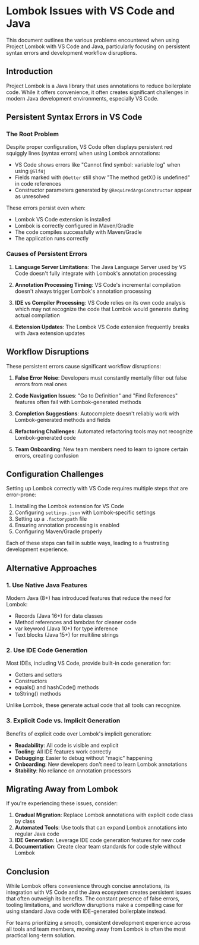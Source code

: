 # Lombok Issues with VS Code and Java

This document outlines the various problems encountered when using Project Lombok with VS Code and Java, particularly focusing on persistent syntax errors and development workflow disruptions.

## Introduction

Project Lombok is a Java library that uses annotations to reduce boilerplate code. While it offers convenience, it often creates significant challenges in modern Java development environments, especially VS Code.

## Persistent Syntax Errors in VS Code

### The Root Problem

Despite proper configuration, VS Code often displays persistent red squiggly lines (syntax errors) when using Lombok annotations:

- VS Code shows errors like "Cannot find symbol: variable log" when using `@Slf4j`
- Fields marked with `@Getter` still show "The method getX() is undefined" in code references
- Constructor parameters generated by `@RequiredArgsConstructor` appear as unresolved

These errors persist even when:
- Lombok VS Code extension is installed
- Lombok is correctly configured in Maven/Gradle
- The code compiles successfully with Maven/Gradle
- The application runs correctly

### Causes of Persistent Errors

1. **Language Server Limitations**: The Java Language Server used by VS Code doesn't fully integrate with Lombok's annotation processing
   
2. **Annotation Processing Timing**: VS Code's incremental compilation doesn't always trigger Lombok's annotation processing

3. **IDE vs Compiler Processing**: VS Code relies on its own code analysis which may not recognize the code that Lombok would generate during actual compilation

4. **Extension Updates**: The Lombok VS Code extension frequently breaks with Java extension updates

## Workflow Disruptions

These persistent errors cause significant workflow disruptions:

1. **False Error Noise**: Developers must constantly mentally filter out false errors from real ones

2. **Code Navigation Issues**: "Go to Definition" and "Find References" features often fail with Lombok-generated methods

3. **Completion Suggestions**: Autocomplete doesn't reliably work with Lombok-generated methods and fields

4. **Refactoring Challenges**: Automated refactoring tools may not recognize Lombok-generated code

5. **Team Onboarding**: New team members need to learn to ignore certain errors, creating confusion

## Configuration Challenges

Setting up Lombok correctly with VS Code requires multiple steps that are error-prone:

1. Installing the Lombok extension for VS Code
2. Configuring `settings.json` with Lombok-specific settings
3. Setting up a `.factorypath` file
4. Ensuring annotation processing is enabled
5. Configuring Maven/Gradle properly

Each of these steps can fail in subtle ways, leading to a frustrating development experience.

## Alternative Approaches

### 1. Use Native Java Features

Modern Java (8+) has introduced features that reduce the need for Lombok:

- Records (Java 16+) for data classes
- Method references and lambdas for cleaner code
- var keyword (Java 10+) for type inference
- Text blocks (Java 15+) for multiline strings

### 2. Use IDE Code Generation

Most IDEs, including VS Code, provide built-in code generation for:

- Getters and setters
- Constructors
- equals() and hashCode() methods
- toString() methods

Unlike Lombok, these generate actual code that all tools can recognize.

### 3. Explicit Code vs. Implicit Generation

Benefits of explicit code over Lombok's implicit generation:

- **Readability**: All code is visible and explicit
- **Tooling**: All IDE features work correctly
- **Debugging**: Easier to debug without "magic" happening
- **Onboarding**: New developers don't need to learn Lombok annotations
- **Stability**: No reliance on annotation processors

## Migrating Away from Lombok

If you're experiencing these issues, consider:

1. **Gradual Migration**: Replace Lombok annotations with explicit code class by class
2. **Automated Tools**: Use tools that can expand Lombok annotations into regular Java code
3. **IDE Generation**: Leverage IDE code generation features for new code
4. **Documentation**: Create clear team standards for code style without Lombok

## Conclusion

While Lombok offers convenience through concise annotations, its integration with VS Code and the Java ecosystem creates persistent issues that often outweigh its benefits. The constant presence of false errors, tooling limitations, and workflow disruptions make a compelling case for using standard Java code with IDE-generated boilerplate instead.

For teams prioritizing a smooth, consistent development experience across all tools and team members, moving away from Lombok is often the most practical long-term solution.
